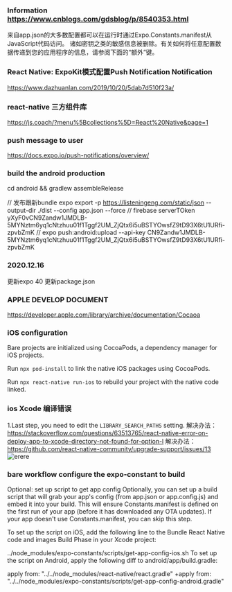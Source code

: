 
### Information https://www.cnblogs.com/gdsblog/p/8540353.html
来自app.json的大多数配置都可以在运行时通过Expo.Constants.manifest从JavaScript代码访问。
诸如密钥之类的敏感信息被删除。有关如何将任意配置数据传递到您的应用程序的信息，请参阅下面的“额外”键。

### React Native: ExpoKit模式配置Push Notification Notification
https://www.dazhuanlan.com/2019/10/20/5dab7d510f23a/

### react-native 三方组件库
https://js.coach/?menu%5Bcollections%5D=React%20Native&page=1

### push message to user
https://docs.expo.io/push-notifications/overview/

### build the android production
cd android && gradlew assembleRelease

// 发布跟新bundle
 expo export -p https://listeningeng.com/static/json --output-dir ./dist --config app.json --force
// firebase serverTOken yXyF0vCN9Zandw1JMDLB-5MYNztm6yq1cNtzhuu01f1Tggf2UM_ZjQtx6i5uBSTYOwsfZ9tD93X6tU1URfi-zpvbZmK
// expo push:android:upload --api-key CN9Zandw1JMDLB-5MYNztm6yq1cNtzhuu01f1Tggf2UM_ZjQtx6i5uBSTYOwsfZ9tD93X6tU1URfi-zpvbZmK
### 2020.12.16 
更新expo 40
更新package.json

### APPLE DEVELOP DOCUMENT
https://developer.apple.com/library/archive/documentation/Cocaoa

### iOS configuration
Bare projects are initialized using CocoaPods, a dependency manager for iOS projects.

Run `npx pod-install` to link the native iOS packages using CocoaPods.

Run `npx react-native run-ios` to rebuild your project with the native code linked.


### ios Xcode 编译错误

1.Last step, you need to edit the `LIBRARY_SEARCH_PATHS` setting.
解决办法：https://stackoverflow.com/questions/63513765/react-native-error-on-deploy-app-to-xcode-directory-not-found-for-option-l
解决办法：https://github.com/react-native-community/upgrade-support/issues/13
![erere](https://user-images.githubusercontent.com/100233/76167794-d0815100-6182-11ea-915c-78ede6d554b9.png)

### bare workflow configure the expo-constant to build 
Optional: set up script to get app config
Optionally, you can set up a build script that will grab your app's config (from app.json or app.config.js) and embed it into your build. This will ensure Constants.manifest is defined on the first run of your app (before it has downloaded any OTA updates). If your app doesn't use Constants.manifest, you can skip this step.

To set up the script on iOS, add the following line to the Bundle React Native code and images Build Phase in your Xcode project:

../node_modules/expo-constants/scripts/get-app-config-ios.sh
To set up the script on Android, apply the following diff to android/app/build.gradle:

 apply from: "../../node_modules/react-native/react.gradle"
+apply from: "../../node_modules/expo-constants/scripts/get-app-config-android.gradle"
